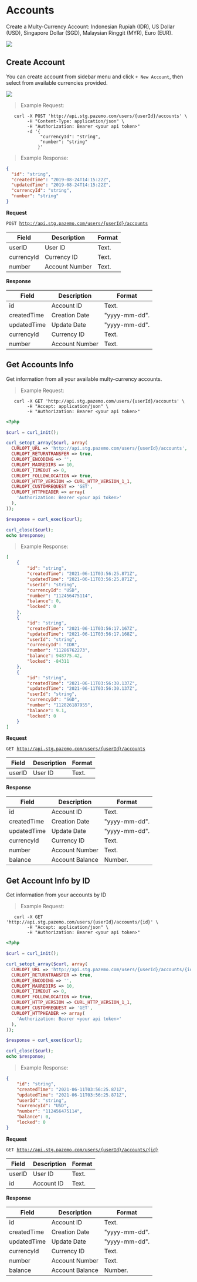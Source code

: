 # Accounts

Create a Multy-Currency Account: Indonesian Rupiah (IDR), US Dollar (USD), Singapore Dollar (SGD), Malaysian Ringgit (MYR), Euro (EUR).

<img src="https://raw.githubusercontent.com/Pazemo/docs/main/source/images/account-list.jpg">

## Create Account

You can create account from sidebar menu and click `+ New Account`, then select from available currencies provided.

<img src="https://raw.githubusercontent.com/Pazemo/docs/main/source/images/create-account.jpg">

> Example Request:

```shell
   curl -X POST 'http://api.stg.pazemo.com/users/{userId}/accounts' \
        -H "Content-Type: application/json" \
        -H "Authorization: Bearer <your api token>"
        -d '{
             "currencyId": "string",
             "number": "string"
            }'
```

> Example Response:

```json
{
  "id": "string",
  "createdTime": "2019-08-24T14:15:22Z",
  "updatedTime": "2019-08-24T14:15:22Z",
  "currencyId": "string",
  "number": "string"
}
```

**Request**

<code>POST http://api.stg.pazemo.com/users/{userId}/accounts</code>

Field | Description | Format
--------- | ------- | -----------
userID | User ID | Text.
currencyId | Currency ID | Text.
number | Account Number | Text.

**Response**

Field | Description | Format
--------- | ------- | -----------
id | Account ID | Text.
createdTime | Creation Date | "yyyy-mm-dd".
updatedTime | Update Date | "yyyy-mm-dd".
currencyId | Currency ID | Text.
number | Account Number | Text.

## Get Accounts Info

Get information from all your available multy-currency accounts.

> Example Request:

```shell
   curl -X GET 'http://api.stg.pazemo.com/users/{userId}/accounts' \
        -H "Accept: application/json" \
        -H "Authorization: Bearer <your api token>"
```

```php
<?php

$curl = curl_init();

curl_setopt_array($curl, array(
  CURLOPT_URL => 'http://api.stg.pazemo.com/users/{userId}/accounts',
  CURLOPT_RETURNTRANSFER => true,
  CURLOPT_ENCODING => '',
  CURLOPT_MAXREDIRS => 10,
  CURLOPT_TIMEOUT => 0,
  CURLOPT_FOLLOWLOCATION => true,
  CURLOPT_HTTP_VERSION => CURL_HTTP_VERSION_1_1,
  CURLOPT_CUSTOMREQUEST => 'GET',
  CURLOPT_HTTPHEADER => array(
    'Authorization: Bearer <your api token>'
  ),
));

$response = curl_exec($curl);

curl_close($curl);
echo $response;

```

> Example Response:

```json
[
    {
        "id": "string",
        "createdTime": "2021-06-11T03:56:25.871Z",
        "updatedTime": "2021-06-11T03:56:25.871Z",
        "userId": "string",
        "currencyId": "USD",
        "number": "112456475114",
        "balance": 0,
        "locked": 0
    },
    {
        "id": "string",
        "createdTime": "2021-06-11T03:56:17.167Z",
        "updatedTime": "2021-06-11T03:56:17.168Z",
        "userId": "string",
        "currencyId": "IDR",
        "number": "11286762273",
        "balance": 948775.42,
        "locked": -84311
    },
    {
        "id": "string",
        "createdTime": "2021-06-11T03:56:30.137Z",
        "updatedTime": "2021-06-11T03:56:30.137Z",
        "userId": "string",
        "currencyId": "SGD",
        "number": "112826187955",
        "balance": 9.1,
        "locked": 0
    }
]
```

**Request**

<code>GET http://api.stg.pazemo.com/users/{userId}/accounts</code>

Field | Description | Format
--------- | ------- | -----------
userID | User ID | Text.

**Response**

Field | Description | Format
--------- | ------- | -----------
id | Account ID | Text.
createdTime | Creation Date | "yyyy-mm-dd".
updatedTime | Update Date | "yyyy-mm-dd".
currencyId | Currency ID | Text.
number | Account Number | Text.
balance | Account Balance | Number.

## Get Account Info by ID

Get information from your accounts by ID

> Example Request:

```shell
   curl -X GET 'http://api.stg.pazemo.com/users/{userId}/accounts/{id}' \
        -H "Accept: application/json" \
        -H "Authorization: Bearer <your api token>"
```

```php
<?php

$curl = curl_init();

curl_setopt_array($curl, array(
  CURLOPT_URL => 'http://api.stg.pazemo.com/users/{userId}/accounts/{id}',
  CURLOPT_RETURNTRANSFER => true,
  CURLOPT_ENCODING => '',
  CURLOPT_MAXREDIRS => 10,
  CURLOPT_TIMEOUT => 0,
  CURLOPT_FOLLOWLOCATION => true,
  CURLOPT_HTTP_VERSION => CURL_HTTP_VERSION_1_1,
  CURLOPT_CUSTOMREQUEST => 'GET',
  CURLOPT_HTTPHEADER => array(
    'Authorization: Bearer <your api token>'
  ),
));

$response = curl_exec($curl);

curl_close($curl);
echo $response;

```

> Example Response:

```json
{
    "id": "string",
    "createdTime": "2021-06-11T03:56:25.871Z",
    "updatedTime": "2021-06-11T03:56:25.871Z",
    "userId": "string",
    "currencyId": "USD",
    "number": "112456475114",
    "balance": 0,
    "locked": 0
}
```

**Request**

<code>GET http://api.stg.pazemo.com/users/{userId}/accounts/{id}</code>

Field | Description | Format
--------- | ------- | -----------
userID | User ID | Text.
id | Account ID | Text.

**Response**

Field | Description | Format
--------- | ------- | -----------
id | Account ID | Text.
createdTime | Creation Date | "yyyy-mm-dd".
updatedTime | Update Date | "yyyy-mm-dd".
currencyId | Currency ID | Text.
number | Account Number | Text.
balance | Account Balance | Number.

